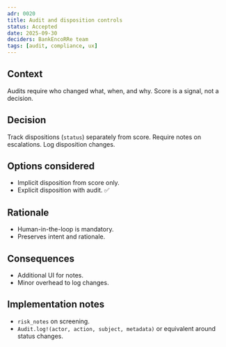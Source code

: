 ```yaml
---
adr: 0020
title: Audit and disposition controls
status: Accepted
date: 2025-09-30
deciders: BankEncoRRe team
tags: [audit, compliance, ux]
---
```


## Context
Audits require who changed what, when, and why. Score is a signal, not a decision.

## Decision
Track dispositions (`status`) separately from score. Require notes on escalations. Log disposition changes.

## Options considered
- Implicit disposition from score only.
- Explicit disposition with audit. ✅

## Rationale
- Human-in-the-loop is mandatory.
- Preserves intent and rationale.

## Consequences
- Additional UI for notes.
- Minor overhead to log changes.

## Implementation notes
- `risk_notes` on screening.
- `Audit.log!(actor, action, subject, metadata)` or equivalent around status changes.
